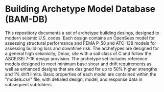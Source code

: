 # Building Archetype Model Database (BAM-DB)
This repostitory documents a set of archetype building desings, designed to modern seismic U.S. codes. Each design contains an OpenSees model for assessing structural performance and FEMA P-58 and ATC-138 models for assessing building loss and downtime risk. The archetypes are designed for a general high seismicity, Dmax, site with a soil class of C and follow the ASCE/SEI 7-16 design provision. The archetype set includes reference models designed to meet minimum base shear and drift requirements as well as enhanced designs that are designed for up to 50% higher strengths and 1% drift limits. Basic properties of each model are contained within the "models.csv" file, with detialed design, model, and response data in subsequent subfolders.

